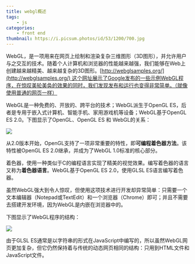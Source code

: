 ```yaml
---
title: webgl概述
tags:
	- js
categories:
	- front end
thumbnail: https://i.picsum.photos/id/53/1200/700.jpg
---
```




WebGL，是一项用来在网页上绘制和渲染复杂三维图形（3D图形），并允许用户与之交互的技术。随着个人计算机和浏览器的性能越来越强，我们能够在Web上创建越来越精美、越来越复杂的3D图形。[http://webglsamples.org/](http://webglsamples.org/) 这个网址展示了Google发布的一些示例WebGL程序，在惊叹美轮美奂的效果的同时，我们发现发布和运行也变得非常简单。（就像使用普通的网页一样）

<!--more-->

WebGL是一种免费的、开放的、跨平台的技术；WebGL派生于OpenGL ES，后者是专用于嵌入式计算机、智能手机、家用游戏机等设备；WebGL基于OpenGL ES 2.0。下图显示了OpenGL、OpenGL ES 和 WebGL的关系：

![](https://cdn.jsdelivr.net/gh/im/oss@master/notes/images/2020/05/25/222059338585675.png)



从2.0版本开始，OpenGL支持了一项非常重要的特性，即**可编程着色器方法**。该特性被OpenGL ES 2.0继承，并成为了WebGL 1.0标准的核心部分。

着色器，使用一种类似于C的编程语言实现了精美的视觉效果。编写着色器的语言又称为**着色器语言**。WebGL基于OpenGL ES 2.0，使用GLSL ES语言编写着色器。

虽然WebGL强大到令人惊叹，但使用这项技术进行开发却异常简单：只需要一个文本编辑器（Notepad或TextEdit）和一个浏览器（Chrome）即可；并且不需要去搭建开发环境，因为WebGL是内嵌在浏览器中的。

下图显示了WebGL程序的结构：



![](https://cdn.jsdelivr.net/gh/im/oss@master/notes/images/2020/05/25/222120593439118.png)



由于GLSL ES通常是以字符串的形式在JavaScript中编写的，所以虽然WebGL网页更加复杂，但它仍然保持着与传统的动态网页相同的结构：只用到HTML文件和JavaScript文件。
